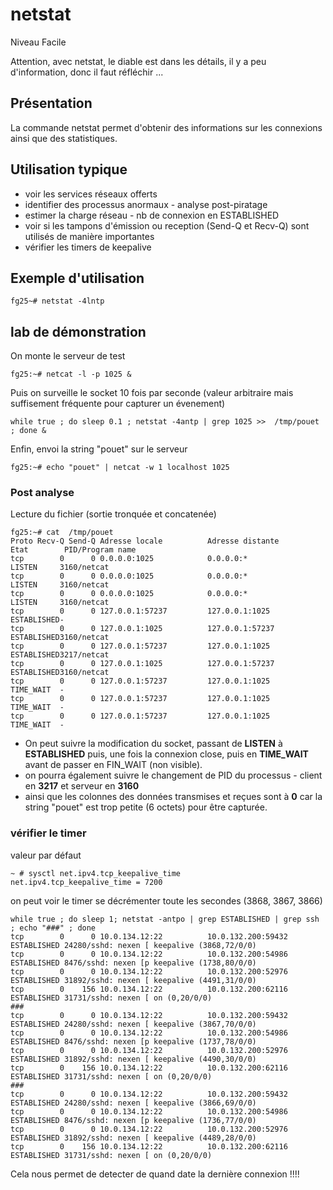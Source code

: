 # netstat

Niveau Facile

Attention, avec netstat, le diable est dans les détails, il y a peu d'information, donc il faut réfléchir ... 

## Présentation
La commande netstat permet d'obtenir des informations sur les connexions ainsi que des statistiques. 

## Utilisation typique
* voir les services réseaux offerts
* identifier des processus anormaux - analyse post-piratage
* estimer la charge réseau - nb de connexion en ESTABLISHED
* voir si les tampons d'émission ou reception (Send-Q et Recv-Q) sont utilisés de manière importantes
* vérifier les timers de keepalive
 
## Exemple d'utilisation
```
fg25~# netstat -4lntp
```
## lab de démonstration 
On monte le serveur de test
```
fg25:~# netcat -l -p 1025 &
```
Puis on surveille le socket 10 fois par seconde (valeur arbitraire mais suffisement fréquente pour capturer un évenement)
```
while true ; do sleep 0.1 ; netstat -4antp | grep 1025 >>  /tmp/pouet ; done &
```
Enfin, envoi la string "pouet" sur le serveur
```
fg25:~# echo "pouet" | netcat -w 1 localhost 1025
```
### Post analyse
Lecture du fichier (sortie tronquée et concatenée)
```
fg25:~# cat  /tmp/pouet
Proto Recv-Q Send-Q Adresse locale          Adresse distante        Etat        PID/Program name
tcp        0      0 0.0.0.0:1025            0.0.0.0:*               LISTEN     3160/netcat         
tcp        0      0 0.0.0.0:1025            0.0.0.0:*               LISTEN     3160/netcat         
tcp        0      0 0.0.0.0:1025            0.0.0.0:*               LISTEN     3160/netcat         
tcp        0      0 127.0.0.1:57237         127.0.0.1:1025          ESTABLISHED-                   
tcp        0      0 127.0.0.1:1025          127.0.0.1:57237         ESTABLISHED3160/netcat         
tcp        0      0 127.0.0.1:57237         127.0.0.1:1025          ESTABLISHED3217/netcat         
tcp        0      0 127.0.0.1:1025          127.0.0.1:57237         ESTABLISHED3160/netcat
tcp        0      0 127.0.0.1:57237         127.0.0.1:1025          TIME_WAIT  -                   
tcp        0      0 127.0.0.1:57237         127.0.0.1:1025          TIME_WAIT  -                   
tcp        0      0 127.0.0.1:57237         127.0.0.1:1025          TIME_WAIT  -
```

* On peut suivre la modification du socket, passant de **LISTEN** à **ESTABLISHED** puis, une fois la connexion close, puis en **TIME_WAIT** avant de passer en FIN_WAIT (non visible). 
* on pourra également suivre le changement de PID du processus - client en **3217** et serveur en **3160**
* ainsi que les colonnes des données transmises et reçues sont à **0** car la string "pouet" est trop petite (6 octets) pour être capturée.  

### vérifier le timer
valeur par défaut
```
~ # sysctl net.ipv4.tcp_keepalive_time
net.ipv4.tcp_keepalive_time = 7200
```
on peut voir le timer se décrémenter toute les secondes (3868, 3867, 3866)

```
while true ; do sleep 1; netstat -antpo | grep ESTABLISHED | grep ssh ; echo "###" ; done
tcp        0      0 10.0.134.12:22          10.0.132.200:59432      ESTABLISHED 24280/sshd: nexen [ keepalive (3868,72/0/0)
tcp        0      0 10.0.134.12:22          10.0.132.200:54986      ESTABLISHED 8476/sshd: nexen [p keepalive (1738,80/0/0)
tcp        0      0 10.0.134.12:22          10.0.132.200:52976      ESTABLISHED 31892/sshd: nexen [ keepalive (4491,31/0/0)
tcp        0    156 10.0.134.12:22          10.0.132.200:62116      ESTABLISHED 31731/sshd: nexen [ on (0,20/0/0)
###
tcp        0      0 10.0.134.12:22          10.0.132.200:59432      ESTABLISHED 24280/sshd: nexen [ keepalive (3867,70/0/0)
tcp        0      0 10.0.134.12:22          10.0.132.200:54986      ESTABLISHED 8476/sshd: nexen [p keepalive (1737,78/0/0)
tcp        0      0 10.0.134.12:22          10.0.132.200:52976      ESTABLISHED 31892/sshd: nexen [ keepalive (4490,30/0/0)
tcp        0    156 10.0.134.12:22          10.0.132.200:62116      ESTABLISHED 31731/sshd: nexen [ on (0,20/0/0)
###
tcp        0      0 10.0.134.12:22          10.0.132.200:59432      ESTABLISHED 24280/sshd: nexen [ keepalive (3866,69/0/0)
tcp        0      0 10.0.134.12:22          10.0.132.200:54986      ESTABLISHED 8476/sshd: nexen [p keepalive (1736,77/0/0)
tcp        0      0 10.0.134.12:22          10.0.132.200:52976      ESTABLISHED 31892/sshd: nexen [ keepalive (4489,28/0/0)
tcp        0    156 10.0.134.12:22          10.0.132.200:62116      ESTABLISHED 31731/sshd: nexen [ on (0,20/0/0)
```
Cela nous permet de detecter de quand date la dernière connexion !!!!
